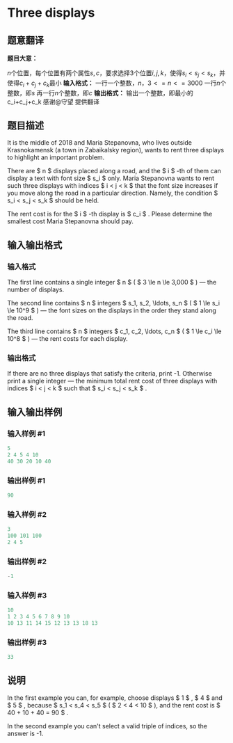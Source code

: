 # Three displays

## 题意翻译

**题目大意：**

$n$个位置，每个位置有两个属性$s,c$，要求选择3个位置$i,j,k$，使得$s_i<s_j<s_k$，并使得$c_i+c_j+c_k$最小 **输入格式：** 一行一个整数，$n$，$3<=n<=3000$ 一行$n$个整数，即$s$ 再一行$n$个整数，即$c$ **输出格式：** 输出一个整数，即最小的c_i+c_j+c_k 感谢@守望 提供翻译

## 题目描述

It is the middle of 2018 and Maria Stepanovna, who lives outside Krasnokamensk (a town in Zabaikalsky region), wants to rent three displays to highlight an important problem.

There are $ n $ displays placed along a road, and the $ i $ -th of them can display a text with font size $ s_i $ only. Maria Stepanovna wants to rent such three displays with indices $ i < j < k $ that the font size increases if you move along the road in a particular direction. Namely, the condition $ s_i < s_j < s_k $ should be held.

The rent cost is for the $ i $ -th display is $ c_i $ . Please determine the smallest cost Maria Stepanovna should pay.

## 输入输出格式

### 输入格式

The first line contains a single integer $ n $ ( $ 3 \le n \le 3\,000 $ ) — the number of displays.

The second line contains $ n $ integers $ s_1, s_2, \ldots, s_n $ ( $ 1 \le s_i \le 10^9 $ ) — the font sizes on the displays in the order they stand along the road.

The third line contains $ n $ integers $ c_1, c_2, \ldots, c_n $ ( $ 1 \le c_i \le 10^8 $ ) — the rent costs for each display.

### 输出格式

If there are no three displays that satisfy the criteria, print -1. Otherwise print a single integer — the minimum total rent cost of three displays with indices $ i < j < k $ such that $ s_i < s_j < s_k $ .

## 输入输出样例

### 输入样例 #1

```cpp
5
2 4 5 4 10
40 30 20 10 40

```
### 输出样例 #1

```cpp
90

```
### 输入样例 #2

```cpp
3
100 101 100
2 4 5

```
### 输出样例 #2

```cpp
-1

```
### 输入样例 #3

```cpp
10
1 2 3 4 5 6 7 8 9 10
10 13 11 14 15 12 13 13 18 13

```
### 输出样例 #3

```cpp
33

```
## 说明

In the first example you can, for example, choose displays $ 1 $ , $ 4 $ and $ 5 $ , because $ s_1 < s_4 < s_5 $ ( $ 2 < 4 < 10 $ ), and the rent cost is $ 40 + 10 + 40 = 90 $ .

In the second example you can't select a valid triple of indices, so the answer is -1.

